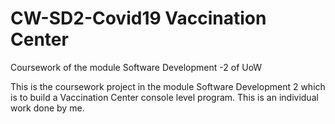 # CW-SD2-Covid19 Vaccination Center
Coursework of the module Software Development -2 of UoW

This is the coursework project in the module Software Development 2 which is to build a Vaccination Center console level program. 
This is an individual work done by me. 
